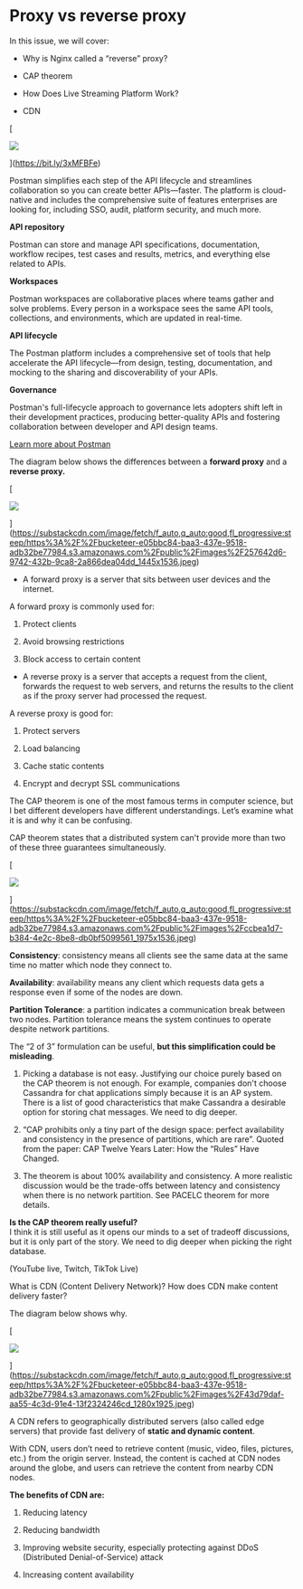 # Proxy vs reverse proxy
In this issue, we will cover:

*   Why is Nginx called a “reverse” proxy?
    
*   CAP theorem
    
*   How Does Live Streaming Platform Work?
    
*   CDN
    

[

![](https://substackcdn.com/image/fetch/w_1456,c_limit,f_auto,q_auto:good,fl_progressive:steep/https%3A%2F%2Fbucketeer-e05bbc84-baa3-437e-9518-adb32be77984.s3.amazonaws.com%2Fpublic%2Fimages%2F29f886be-a94b-4d17-9ae8-8229f381442a_634x570.png)


](https://bit.ly/3xMFBFe)

Postman simplifies each step of the API lifecycle and streamlines collaboration so you can create better APIs—faster. The platform is cloud-native and includes the comprehensive suite of features enterprises are looking for, including SSO, audit, platform security, and much more.

**API repository**

Postman can store and manage API specifications, documentation, workflow recipes, test cases and results, metrics, and everything else related to APIs.

**Workspaces**

Postman workspaces are collaborative places where teams gather and solve problems. Every person in a workspace sees the same API tools, collections, and environments, which are updated in real-time.

**API lifecycle**

The Postman platform includes a comprehensive set of tools that help accelerate the API lifecycle—from design, testing, documentation, and mocking to the sharing and discoverability of your APIs.

**Governance**

Postman's full-lifecycle approach to governance lets adopters shift left in their development practices, producing better-quality APIs and fostering collaboration between developer and API design teams.

[Learn more about Postman](https://bit.ly/3xMFBFe)

The diagram below shows the differences between a **forward proxy** and a **reverse proxy.**

[

![](https://substackcdn.com/image/fetch/w_1456,c_limit,f_auto,q_auto:good,fl_progressive:steep/https%3A%2F%2Fbucketeer-e05bbc84-baa3-437e-9518-adb32be77984.s3.amazonaws.com%2Fpublic%2Fimages%2F257642d6-9742-432b-9ca8-2a866dea04dd_1445x1536.jpeg)


](https://substackcdn.com/image/fetch/f_auto,q_auto:good,fl_progressive:steep/https%3A%2F%2Fbucketeer-e05bbc84-baa3-437e-9518-adb32be77984.s3.amazonaws.com%2Fpublic%2Fimages%2F257642d6-9742-432b-9ca8-2a866dea04dd_1445x1536.jpeg)

*   A forward proxy is a server that sits between user devices and the internet.
    

A forward proxy is commonly used for: 

1.  Protect clients
    
2.  Avoid browsing restrictions
    
3.  Block access to certain content
    

*   A reverse proxy is a server that accepts a request from the client, forwards the request to web servers, and returns the results to the client as if the proxy server had processed the request.
    

A reverse proxy is good for:

1.  Protect servers
    
2.  Load balancing
    
3.  Cache static contents
    
4.  Encrypt and decrypt SSL communications
    

The CAP theorem is one of the most famous terms in computer science, but I bet different developers have different understandings. Let’s examine what it is and why it can be confusing. 

CAP theorem states that a distributed system can't provide more than two of these three guarantees simultaneously.

[

![](https://substackcdn.com/image/fetch/w_1456,c_limit,f_auto,q_auto:good,fl_progressive:steep/https%3A%2F%2Fbucketeer-e05bbc84-baa3-437e-9518-adb32be77984.s3.amazonaws.com%2Fpublic%2Fimages%2Fccbea1d7-b384-4e2c-8be8-db0bf5099561_1975x1536.jpeg)


](https://substackcdn.com/image/fetch/f_auto,q_auto:good,fl_progressive:steep/https%3A%2F%2Fbucketeer-e05bbc84-baa3-437e-9518-adb32be77984.s3.amazonaws.com%2Fpublic%2Fimages%2Fccbea1d7-b384-4e2c-8be8-db0bf5099561_1975x1536.jpeg)

**Consistency**: consistency means all clients see the same data at the same time no matter which node they connect to.

**Availability**: availability means any client which requests data gets a response even if some of the nodes are down.

**Partition Tolerance**: a partition indicates a communication break between two nodes. Partition tolerance means the system continues to operate despite network partitions. 

The “2 of 3” formulation can be useful, **but this simplification could be misleading**.

1.  Picking a database is not easy. Justifying our choice purely based on the CAP theorem is not enough. For example, companies don't choose Cassandra for chat applications simply because it is an AP system. There is a list of good characteristics that make Cassandra a desirable option for storing chat messages. We need to dig deeper.
    
2.  “CAP prohibits only a tiny part of the design space: perfect availability and consistency in the presence of partitions, which are rare”. Quoted from the paper: CAP Twelve Years Later: How the “Rules” Have Changed.
    
3.  The theorem is about 100% availability and consistency. A more realistic discussion would be the trade-offs between latency and consistency when there is no network partition. See PACELC theorem for more details.
    

**Is the CAP theorem really useful?**  
I think it is still useful as it opens our minds to a set of tradeoff discussions, but it is only part of the story. We need to dig deeper when picking the right database.

(YouTube live, Twitch, TikTok Live)

What is CDN (Content Delivery Network)? How does CDN make content delivery faster?

The diagram below shows why. 

[

![](https://substackcdn.com/image/fetch/w_1456,c_limit,f_auto,q_auto:good,fl_progressive:steep/https%3A%2F%2Fbucketeer-e05bbc84-baa3-437e-9518-adb32be77984.s3.amazonaws.com%2Fpublic%2Fimages%2F43d79daf-aa55-4c3d-91e4-13f2324246cd_1280x1925.jpeg)


](https://substackcdn.com/image/fetch/f_auto,q_auto:good,fl_progressive:steep/https%3A%2F%2Fbucketeer-e05bbc84-baa3-437e-9518-adb32be77984.s3.amazonaws.com%2Fpublic%2Fimages%2F43d79daf-aa55-4c3d-91e4-13f2324246cd_1280x1925.jpeg)

A CDN refers to geographically distributed servers (also called edge servers) that provide fast delivery of **static and dynamic content**. 

With CDN, users don’t need to retrieve content (music, video, files, pictures, etc.) from the origin server. Instead, the content is cached at CDN nodes around the globe, and users can retrieve the content from nearby CDN nodes.

**The benefits of CDN are:**

1.  Reducing latency
    
2.  Reducing bandwidth
    
3.  Improving website security, especially protecting against DDoS (Distributed Denial-of-Service) attack 
    
4.  Increasing content availability